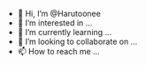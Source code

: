 - 👋 Hi, I’m @Harutoonee
- 👀 I’m interested in ...
- 🌱 I’m currently learning ...
- 💞️ I’m looking to collaborate on ...
- 📫 How to reach me ...

<!---
Harutoonee/Harutoonee is a ✨ special ✨ repository because its `README.md` (this file) appears on your GitHub profile.
You can click the Preview link to take a look at your changes.
--->

